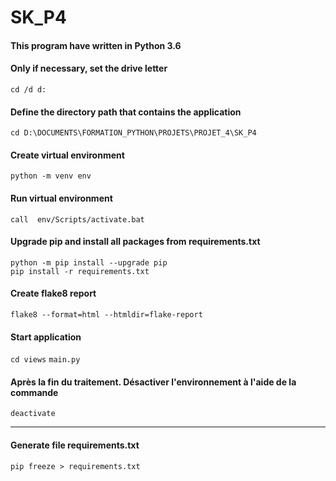 # SK_P4

#### This program have written in Python 3.6

#### Only if necessary, set the drive letter 
`cd /d d:`

#### Define the directory path that contains the application
`cd D:\DOCUMENTS\FORMATION_PYTHON\PROJETS\PROJET_4\SK_P4`

#### Create virtual environment
`python -m venv env`

#### Run virtual environment
`call  env/Scripts/activate.bat`

#### Upgrade pip and install all packages from requirements.txt
`python -m pip install --upgrade pip`  
`pip install -r requirements.txt`

#### Create flake8 report
`flake8 --format=html --htmldir=flake-report`  

#### Start application
`cd views`
`main.py`

#### Après la fin du traitement. Désactiver l'environnement à l'aide de la commande
`deactivate`

--------------------------------------------------------------------------------
#### Generate file requirements.txt
`pip freeze > requirements.txt`

